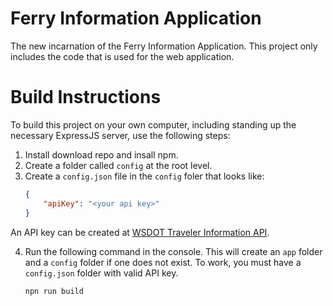 # Ferry Information Application

The new incarnation of the Ferry Information Application. This project only includes the code that is used for the web application.

# Build Instructions
To build this project on your own computer, including standing up the necessary ExpressJS server, use the following steps:
1. Install download repo and insall npm.
2. Create a folder called `config` at the root level.
3. Create a `config.json` file in the `config` foler that looks like:
    ```json
    {
        "apiKey": "<your api key>"
    }
    ```
An API key can be created at [WSDOT Traveler Information API](https://www.wsdot.wa.gov/traffic/api/).

4. Run the following command in the console. This will create an `app` folder and a `config` folder if one does not exist. To work, you must have a `config.json` folder with valid API key.
    ```shell
    npn run build 
    ```